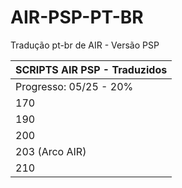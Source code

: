# AIR-PSP-PT-BR
Tradução pt-br de AIR - Versão PSP

| SCRIPTS AIR PSP - Traduzidos  |
| ----------------------------- |
|  Progresso: 05/25 - 20%       |
|            170                |
|            190                |
|            200                |
|       203 (Arco AIR)          |
|            210                |
